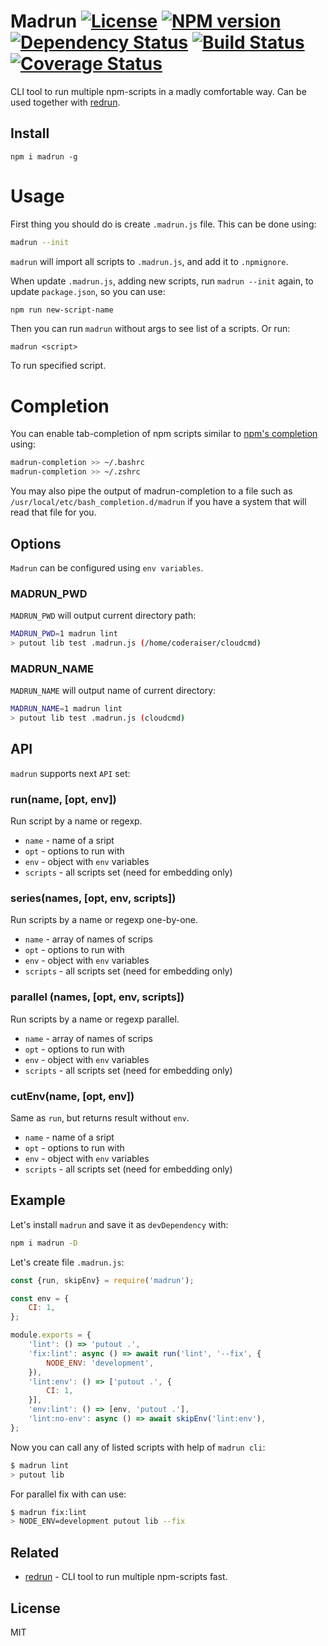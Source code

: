 # Madrun [![License][LicenseIMGURL]][LicenseURL] [![NPM version][NPMIMGURL]][NPMURL] [![Dependency Status][DependencyStatusIMGURL]][DependencyStatusURL] [![Build Status][BuildStatusIMGURL]][BuildStatusURL] [![Coverage Status][CoverageIMGURL]][CoverageURL]

CLI tool to run multiple npm-scripts in a madly comfortable way. Can be used together with [redrun](https://github.com/coderaiser/redrun).

## Install

```
npm i madrun -g
```

# Usage

First thing you should do is create `.madrun.js` file.
This can be done using:

```sh
madrun --init
```

`madrun` will import all scripts to `.madrun.js`, and add it to `.npmignore`.

When update `.madrun.js`, adding new scripts, run `madrun --init` again, to update `package.json`, so you can use:

```sh
npm run new-script-name
```

Then you can run `madrun` without args to see list of a scripts. Or run:

```
madrun <script>
```

To run specified script.

# Completion

You can enable tab-completion of npm scripts similar to [npm's completion](https://docs.npmjs.com/cli/completion) using:

```sh
madrun-completion >> ~/.bashrc
madrun-completion >> ~/.zshrc
```

You may also pipe the output of madrun-completion to a file such as `/usr/local/etc/bash_completion.d/madrun` if you have a system that will read that file for you.

## Options

`Madrun` can be configured using `env variables`.

### MADRUN_PWD

`MADRUN_PWD` will output current directory path:

```sh
MADRUN_PWD=1 madrun lint
> putout lib test .madrun.js (/home/coderaiser/cloudcmd)
```

### MADRUN_NAME

`MADRUN_NAME` will output name of current directory:

```sh
MADRUN_NAME=1 madrun lint
> putout lib test .madrun.js (cloudcmd)
```

## API

`madrun` supports next `API` set:

### run(name, [opt, env])

Run script by a name or regexp.

- `name` - name of a sript
- `opt` - options to run with
- `env` - object with `env` variables
- `scripts` - all scripts set (need for embedding only)

### series(names, [opt, env, scripts])

Run scripts by a name or regexp one-by-one.

- `name` - array of names of scrips
- `opt` - options to run with
- `env` - object with `env` variables
- `scripts` - all scripts set (need for embedding only)

### parallel (names, [opt, env, scripts])

Run scripts by a name or regexp parallel.

- `name` - array of names of scrips
- `opt` - options to run with
- `env` - object with `env` variables
- `scripts` - all scripts set (need for embedding only)

### cutEnv(name, [opt, env])

Same as `run`, but returns result without `env`.

- `name` - name of a sript
- `opt` - options to run with
- `env` - object with `env` variables
- `scripts` - all scripts set (need for embedding only)


## Example

Let's install `madrun` and save it as `devDependency` with:

```sh
npm i madrun -D
```

Let's create file `.madrun.js`:

```js
const {run, skipEnv} = require('madrun');

const env = {
    CI: 1,
};

module.exports = {
    'lint': () => 'putout .',
    'fix:lint': async () => await run('lint', '--fix', {
        NODE_ENV: 'development',
    }),
    'lint:env': () => ['putout .', {
        CI: 1,
    }],
    'env:lint': () => [env, 'putout .'],
    'lint:no-env': async () => await skipEnv('lint:env'),
};
```

Now you can call any of listed scripts with help of `madrun cli`:

```sh
$ madrun lint
> putout lib
```

For parallel fix with can use:

```sh
$ madrun fix:lint
> NODE_ENV=development putout lib --fix
```

## Related

- [redrun](https://github.com/coderaiser/redrun) - CLI tool to run multiple npm-scripts fast.

## License

MIT

[NPMIMGURL]: https://img.shields.io/npm/v/madrun.svg?style=flat
[BuildStatusIMGURL]: https://img.shields.io/travis/coderaiser/madrun/master.svg?style=flat
[DependencyStatusIMGURL]: https://img.shields.io/david/coderaiser/madrun.svg?style=flat
[LicenseIMGURL]: https://img.shields.io/badge/license-MIT-317BF9.svg?style=flat
[NPMURL]: https://npmjs.org/package/madrun "npm"
[BuildStatusURL]: https://travis-ci.org/coderaiser/madrun "Build Status"
[DependencyStatusURL]: https://david-dm.org/coderaiser/madrun "Dependency Status"
[LicenseURL]: https://tldrlegal.com/license/mit-license "MIT License"
[CoverageURL]: https://coveralls.io/github/coderaiser/madrun?branch=master
[CoverageIMGURL]: https://coveralls.io/repos/coderaiser/madrun/badge.svg?branch=master&service=github
